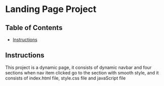 # Landing Page Project

## Table of Contents

* [Instructions](#instructions)

## Instructions

This project is a dynamic page, it consists of dynamic navbar and four sections when nav item clicked go to the section with smooth style, and it consists of index.html file, style.css file and javaScript file

